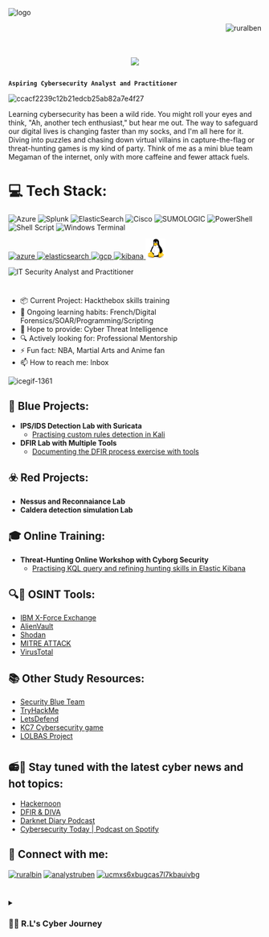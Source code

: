 ![logo](https://github.com/RuralBen/Ruralben/assets/164398170/f85f6bc6-0136-47be-8fc3-025b0e6e28e0)

<p align="right"> <img src="https://komarev.com/ghpvc/?username=ruralben&label=Profile%20views&color=0e75b6&style=flat" alt="ruralben" /> </p>
<h1 align="center">
    <img src="https://readme-typing-svg.herokuapp.com/?font=Righteous&size=18&center=true&vCenter=true&width=500&height=70&duration=4000&lines=Attention!+🤖;+This+is+R.B+Cyberman+👨‍🚀;+Ready+To+Team+Up+To+Fight+Against+Cyber+Crime!+⚔️👨‍💻💽;" />
</h1>

**`Aspiring Cybersecurity Analyst and Practitioner`**



![ccacf2239c12b21edcb25ab82a7e4f27](https://github.com/RuralBen/Ruralben/assets/164398170/d7a833c6-043a-4e42-9d4d-4f13b6b3e128)




Learning cybersecurity has been a wild ride. You might roll your eyes and think, "Ah, another tech enthusiast," but hear me out. The way to safeguard our digital lives is changing faster than my socks, and I'm all here for it. Diving into puzzles and chasing down virtual villains in capture-the-flag or threat-hunting games is my kind of party. Think of me as a mini blue team Megaman of the internet, only with more caffeine and fewer attack fuels.

# 💻 Tech Stack:
![Azure](https://img.shields.io/badge/azure-%230072C6.svg?style=for-the-badge&logo=microsoftazure&logoColor=white) ![Splunk](https://img.shields.io/badge/splunk-%23000000.svg?style=for-the-badge&logo=splunk&logoColor=white) ![ElasticSearch](https://img.shields.io/badge/-ElasticSearch-005571?style=for-the-badge&logo=elasticsearch) ![Cisco](https://img.shields.io/badge/cisco-%23049fd9.svg?style=for-the-badge&logo=cisco&logoColor=black) ![SUMOLOGIC](https://img.shields.io/badge/sumologic-000099.svg?style=for-the-badge&logo=sumologic&logoColor=white&color=%23000099) ![PowerShell](https://img.shields.io/badge/PowerShell-%235391FE.svg?style=for-the-badge&logo=powershell&logoColor=white) ![Shell Script](https://img.shields.io/badge/shell_script-%23121011.svg?style=for-the-badge&logo=gnu-bash&logoColor=white) ![Windows Terminal](https://img.shields.io/badge/Windows%20Terminal-%234D4D4D.svg?style=for-the-badge&logo=windows-terminal&logoColor=white)

<p align="left"> <a href="https://azure.microsoft.com/en-in/" target="_blank" rel="noreferrer"> <img src="https://www.vectorlogo.zone/logos/microsoft_azure/microsoft_azure-icon.svg" alt="azure" width="40" height="40"/> </a> <a href="https://www.elastic.co" target="_blank" rel="noreferrer"> <img src="https://www.vectorlogo.zone/logos/elastic/elastic-icon.svg" alt="elasticsearch" width="40" height="40"/> </a> <a href="https://cloud.google.com" target="_blank" rel="noreferrer"> <img src="https://www.vectorlogo.zone/logos/google_cloud/google_cloud-icon.svg" alt="gcp" width="40" height="40"/> </a> <a href="https://www.elastic.co/kibana" target="_blank" rel="noreferrer"> <img src="https://www.vectorlogo.zone/logos/elasticco_kibana/elasticco_kibana-icon.svg" alt="kibana" width="40" height="40"/> </a> <a href="https://www.linux.org/" target="_blank" rel="noreferrer"> <img src="https://raw.githubusercontent.com/devicons/devicon/master/icons/linux/linux-original.svg" alt="linux" width="40" height="40"/> </a> </p>

![IT Security Analyst and Practitioner](https://imgur.com/n2vuqQl.jpeg)





#
  
- 📦 Current Project:    Hackthebox skills training
- 🌱 Ongoing learning habits:     French/Digital Forensics/SOAR/Programming/Scripting
- 🚩 Hope to provide:    Cyber Threat Intelligence  
- 🔍 Actively looking for:    Professional Mentorship   
- ⚡ Fun fact:    NBA, Martial Arts and Anime fan 
- 📫 How to reach me:   Inbox 


![icegif-1361](https://github.com/RuralBen/Ruralben/assets/164398170/e30d6f01-51ec-4fb3-9477-26fce2b3cb59)




<h2>🪬 Blue Projects:</h2>

- <b>IPS/IDS Detection Lab with Suricata</b>
  - [Practising custom rules detection in Kali](https://github.com/RuralBen/SuricataLab)
- <b>DFIR Lab with Multiple Tools</b>
  - [Documenting the DFIR process exercise with tools](https://github.com/RuralBen/DFIRLab)

<h2>☣️ Red Projects:</h2>

- <b>Nessus and Reconnaiance Lab</b>
- <b>Caldera detection simulation Lab</b>

<h2>🎓 Online Training:</h2>

- <b>Threat-Hunting Online Workshop with Cyborg Security</b>
  - [Practising KQL query and refining hunting skills in Elastic Kibana](https://github.com/RuralBen/Onlinetraining)
 
<h2>🔍📂 OSINT Tools:</h2>

- [IBM X-Force Exchange](https://exchange.xforce.ibmcloud.com/)
- [AlienVault](https://otx.alienvault.com/)
- [Shodan](https://www.shodan.io/)
- [MITRE ATTACK](https://d3fend.mitre.org/)
- [VirusTotal](https://www.virustotal.com/gui/home/upload)

<h2>📚 Other Study Resources:</h2>

- [Security Blue Team](https://www.securityblue.team/)
- [TryHackMe](https://tryhackme.com/)
- [LetsDefend](https://app.letsdefend.io/) 
- [KC7 Cybersecurity game](https://kc7cyber.com/modules)
- [LOLBAS Project](https://lolbas-project.github.io/)

#
<h2>📻📶 Stay tuned with the latest cyber news and hot topics:</h2>

- [Hackernoon](https://hackernoon.com/)
- [DFIR & DIVA](https://dfirdiva.com/)
- [Darknet Diary Podcast](https://darknetdiaries.com/) 
- [Cybersecurity Today | Podcast on Spotify](https://open.spotify.com/show/2YiPcnkJLIcxtQ04nCfaSu)


<h2> 🤳 Connect with me:</h2>
<p align="left">
<a href="https://twitter.com/ruralbin" target="blank"><img align="center" src="https://raw.githubusercontent.com/rahuldkjain/github-profile-readme-generator/master/src/images/icons/Social/twitter.svg" alt="ruralbin" height="30" width="40" /></a>
<a href="https://linkedin.com/in/analystruben" target="blank"><img align="center" src="https://raw.githubusercontent.com/rahuldkjain/github-profile-readme-generator/master/src/images/icons/Social/linked-in-alt.svg" alt="analystruben" height="30" width="40" /></a>
<a href="https://www.youtube.com/c/ucmxs6xbugcas7l7kbauivbg" target="blank"><img align="center" src="https://raw.githubusercontent.com/rahuldkjain/github-profile-readme-generator/master/src/images/icons/Social/youtube.svg" alt="ucmxs6xbugcas7l7kbauivbg" height="30" width="40" /></a>
</p>

#

<details> 
  <summary><h3>👨‍💻 R.L's Cyber Journey</h3></summary>
   Confession time: I spent four years wrangling IT/AV/Security systems and solutions for clients – think spreadsheets and troubleshooting galore. Don't get me wrong, it was engaging, but the world of cybersecurity always held a magnetic pull. So, I took a deep dive with a post-graduate degree in cybersecurity. It was a year of intense learning – firewalls became fortresses, encryption a secret language, and vulnerability assessments my detective work. Certifications and creds were my badges of honour, but the real reward is the constant learning curve. Now, I'm on a mission to become a cybersecurity Swiss Army Knife – cloud security, network defences, whatever is ahead! Every new concept feels like unlocking another level in this digital adventure. Fresh out of school, I wouldn't call myself a cybersecurity guru (yet!), but I'm a fast learner with a thirst for knowledge and a genuine passion for safeguarding the digital landscape.  

![2029](https://github.com/RuralBen/Ruralben/assets/164398170/02a9c87e-99cf-457d-b58f-1600b393c7a6)

